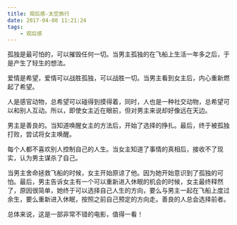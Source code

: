 ```yaml
---
title: 观后感-太空旅行
date: 2017-04-08 11:21:24
tags:
	- 观后感
---
```


孤独是最可怕的，可以摧毁任何一切。当男主孤独的在飞船上生活一年多之后，于是产生了轻生的想法。

爱情是希望，爱情可以战胜孤独，可以战胜一切。当男主看到女主后，内心重新燃起了希望。

人是感官动物，总希望可以碰得到摸得着，同时，人也是一种社交动物，总希望可以和别人互动。所以，即使女主近在眼前，但对男主来说却好像远在天边。

男主是善良的。当知道唤醒女主的方法后，开始了选择的挣扎。最后，终于被孤独打败，尝试将女主唤醒。

每个人都不喜欢别人控制自己的人生。当女主知道了事情的真相后，接收不了现实，认为男主谋杀了自己。

当男主舍命拯救飞船的时候，女主开始原谅了他。因为她开始意识到了孤独的可怕。最后，男主告诉女主有一个可以重新进入休眠的机会的时候，女主最终释然了，原因很简单，她终于可以选择自己人生的方向，要么与男主一起在飞船上度过余生，要么重新进入休眠，按照之前自己预定的方向走。善良的人总会选择前者。

总体来说，这是一部非常不错的电影，值得一看！